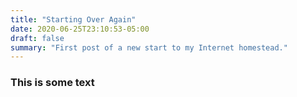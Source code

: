 ```yaml
---
title: "Starting Over Again"
date: 2020-06-25T23:10:53-05:00
draft: false
summary: "First post of a new start to my Internet homestead."
---
```

### This is some text
